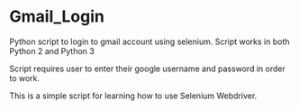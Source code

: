 # Gmail_Login
Python script to login to gmail account using selenium. Script works in both Python 2 and Python 3

Script requires user to enter their google username and password in order to work.

This is a simple script for learning how to use Selenium Webdriver.
